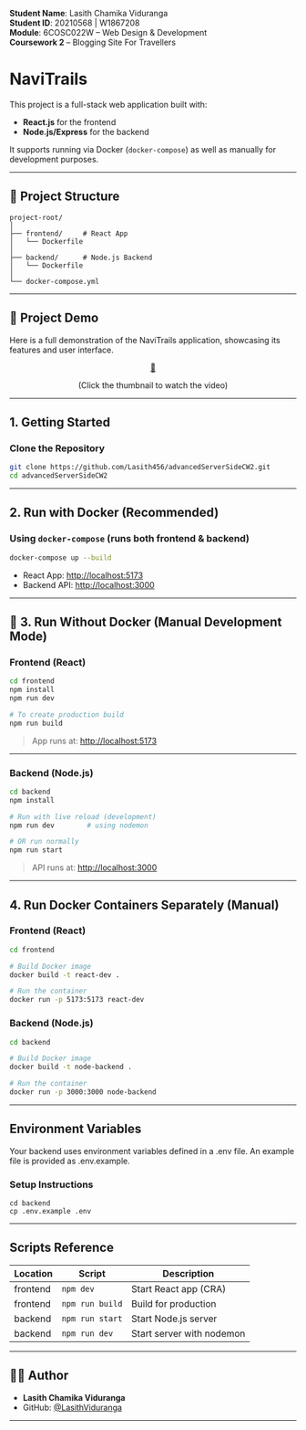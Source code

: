 **Student Name**: Lasith Chamika Viduranga  
**Student ID**: 20210568 | W1867208  
**Module**: 6COSC022W – Web Design & Development  
**Coursework 2** – Blogging Site For Travellers 

# NaviTrails

This project is a full-stack web application built with:
- **React.js** for the frontend
- **Node.js/Express** for the backend

It supports running via Docker (`docker-compose`) as well as manually for development purposes.

---

## 📁 Project Structure

```
project-root/
│
├── frontend/     # React App 
│   └── Dockerfile
│
├── backend/      # Node.js Backend 
│   └── Dockerfile
│
└── docker-compose.yml
```

---

## 🎥 Project Demo

Here is a full demonstration of the NaviTrails application, showcasing its features and user interface.

<div align="center">
  <a href="demo.mov" target="_blank">
      
🎥
  </a>
</div>

<p align="center">
  (Click the thumbnail to watch the video)
</p>

---
##  1. Getting Started

###  Clone the Repository

```bash
git clone https://github.com/Lasith456/advancedServerSideCW2.git
cd advancedServerSideCW2
```

---

##  2. Run with Docker (Recommended)

###  Using `docker-compose` (runs both frontend & backend)

```bash
docker-compose up --build
```

- React App: [http://localhost:5173](http://localhost:5173)
- Backend API: [http://localhost:3000](http://localhost:3000)

---

## 🔧 3. Run Without Docker (Manual Development Mode)

### Frontend (React)

```bash
cd frontend
npm install
npm run dev   

# To create production build
npm run build
```

> App runs at: [http://localhost:5173](http://localhost:5173)

---

### Backend (Node.js)

```bash
cd backend
npm install

# Run with live reload (development)
npm run dev        # using nodemon

# OR run normally
npm run start
```

> API runs at: [http://localhost:3000](http://localhost:3000)

---

## 4. Run Docker Containers Separately (Manual)

### Frontend (React)

```bash
cd frontend

# Build Docker image
docker build -t react-dev .

# Run the container
docker run -p 5173:5173 react-dev
```

### Backend (Node.js)

```bash
cd backend

# Build Docker image
docker build -t node-backend .

# Run the container
docker run -p 3000:3000 node-backend
```

---

## Environment Variables

Your backend uses environment variables defined in a .env file. An example file is provided as .env.example.
### Setup Instructions
```
cd backend
cp .env.example .env

```

---

## Scripts Reference

| Location   | Script         | Description                    |
|------------|----------------|--------------------------------|
| frontend   | `npm dev`      | Start React app (CRA)          |
| frontend   | `npm run build`| Build for production           |
| backend    | `npm run start`| Start Node.js server           |
| backend    | `npm run dev`  | Start server with nodemon      |

---

## 👨‍💻 Author

- **Lasith Chamika Viduranga**  
- GitHub: [@LasithViduranga](https://github.com/Lasith456)

---



